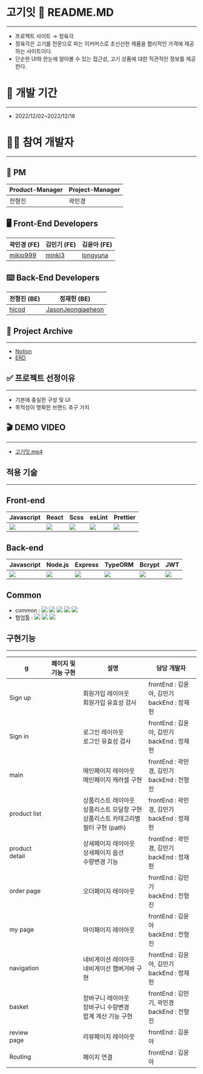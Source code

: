 # 고기잇 🍗 README.MD

---

- 프로젝트 사이트 → 정육각
- 정육각은 고기를 전문으로 파는 이커머스로 초신선한 제품을 합리적인 가격에 제공하는 사이트이다.
- 단순한 UI와 한눈에 알아볼 수 있는 접근성, 고기 상품에 대한 직관적인 정보를 제공한다.

# 📆 개발 기간 

---

- 2022/12/02~2022/12/16

# 🧑‍💻 참여 개발자 
---

## 🚩 PM 
| Product-Manager | Project-Manager |
| --- | --- |
| 전형진 | 곽민경 |

## 🖥 Front-End Developers

| 곽민경 (FE) | 김민기 (FE) | 김윤아 (FE) |
| --- | --- | --- |
| [mikio999](https://github.com/mikio999) | [minki3](https://github.com/minki3) | [longyuna](https://github.com/longyuna) |


## ⌨️ Back-End Developers

| 전형진 (BE) | 정재헌 (BE) |
| --- | --- |
| [hjcod](https://github.com/hjcod) | [JasonJeongjaeheon](https://github.com/JasonJeongjaeheon) |


## 💾 Project Archive

---

- [Notion](https://terrific-sulfur-0da.notion.site/Meet-Meat-ba21ca38f64244f384435fa71e87380e)
- [ERD](https://dbdiagram.io/d/638db6c4bae3ed7c4544be55)


## ✅ 프로젝트 선정이유 

---

- 기본에 충실한 구성 및 UI
- 목적성이 명확한 브랜드 추구 가치

## 🎬 DEMO VIDEO

---

- [고기잇.mp4](https://drive.google.com/file/d/1uNLAkASisvUz6Oq-LAuVwLrL-PioYCV7/view?usp=drivesdk)

## 적용 기술

---

## Front-end

| Javascript | React | Scss  | esLint | Prettier |
| --- | --- | --- | --- | --- |
| <img src="https://img.shields.io/badge/javascript-F7DF1E?style=for-the-badge&logo=javascript&logoColor=black"> |  <img src="https://img.shields.io/badge/react-61DAFB?style=for-the-badge&logo=react&logoColor=black">   | <img src="https://img.shields.io/badge/Sass-green?style=flat&logo=Sass&logoColor=CC6699"/> |  <img src="https://img.shields.io/badge/ESLint-purple?style=flat&logo=ESLint&logoColor=4B32C3"/> |  <img src="https://img.shields.io/badge/Prettier-blue?style=flat&logo=Prettier&logoColor=F7B93E"/> |


## Back-end

| Javascript | Node.js | Express | TypeORM | Bcrypt | JWT |
| --- | --- | --- | --- | --- | --- |
| <img src="https://img.shields.io/badge/javascript-F7DF1E?style=for-the-badge&logo=javascript&logoColor=black"> |  <img src="https://img.shields.io/badge/node.js-339933?style=for-the-badge&logo=Node.js&logoColor=white"> | <img src="https://img.shields.io/badge/express-000000?style=for-the-badge&logo=express&logoColor=white"> | <img src="https://img.shields.io/badge/TypeORM-blue?style=flat&logo=TypeORM&logoColor=4B32C3"/> | <img src="https://img.shields.io/badge/Bcrypt-skyblue?style=flat&logo=Bcrypt&logoColor=4B32C3"/> |  <img src="https://img.shields.io/badge/JWT-orange?style=flat&logo=JWT&logoColor=4B32C3"/> |


## Common

- common : 
<img src="https://img.shields.io/badge/github-181717?style=for-the-badge&logo=github&logoColor=white"> <img src="https://img.shields.io/badge/git-F05032?style=for-the-badge&logo=git&logoColor=white">   <img src="https://img.shields.io/badge/AWS-magenda?style=flat&logo=AWS&logoColor=232F3E"/>  <img src="https://img.shields.io/badge/Prettier-blue?style=flat&logo=Prettier&logoColor=F7B93E"/>  <img src="https://img.shields.io/badge/RestfulAPI-yellow?style=flat&logo=RestfulAPI&logoColor=F7B93E"/>
- 협업툴 :  <img src="https://img.shields.io/badge/Notion-white?style=flat&logo=Notion&logoColor=gray"/>  <img src="https://img.shields.io/badge/Slack-lightpink?style=flat&logo=Slack&logoColor=gray"/> <img src="https://img.shields.io/badge/Trello-red?style=flat&logo=Slack&logoColor=gray"/>

## 구현기능

---

| g | 페이지 및 기능 구현 | 설명 | 담당 개발자 |
| --- | --- | --- | --- |
| Sign up |  | 회원가입 레이아웃 <br/> 회원가입 유효성 검사 | frontEnd :  김윤아, 김민기<br/>backEnd : 정재헌   |
| Sign in |  | 로그인 레이아웃 <br/> 로그인 유효성 검사 | frontEnd :  김윤아, 김민기<br/>backEnd : 정재헌  |
| main |  | 메인페이지 레이아웃 <br/> 메인페이지 캐러셀 구현 | frontEnd : 곽민경, 김민기<br/>backEnd : 전형진 |
| product list |  | 상품리스트 레이아웃 <br/> 상품리스트 모달창 구현<br/>상품리스트 카테고리별 필터 구현 (path) | frontEnd :  곽민경, 김민기<br/>backEnd : 정재헌 |
| product detail |  | 상세페이지 레이아웃 <br/> 상세페이지 옵션 <br/> 수량변경 기능 | frontEnd :  곽민경, 김민기<br/>backEnd : 정재헌 |
| order page |  | 오더페이지 레이아웃 | frontEnd :  김민기<br/>backEnd : 전형진 |
| my page |  | 마이페이지 레이아웃 | frontEnd :  김윤아<br/>backEnd : 전형진 |
| navigation |  | 네비게이션 레이아웃 <br/> 네비게이선 햄버거바 구현 | frontEnd : 김윤아, 김민기<br/>backEnd : 정재헌 |
| basket |  | 장바구니 레이아웃<br/>장바구니 수량변경<br/> 합계 게산 기능 구현 | frontEnd : 김민기, 곽민경<br/>backEnd : 전형진 |
| review page |  | 리뷰페이지 레이아웃 | frontEnd : 김윤아 |
| Routing |  |  페이지 연결 | frontEnd : 김윤아 |
